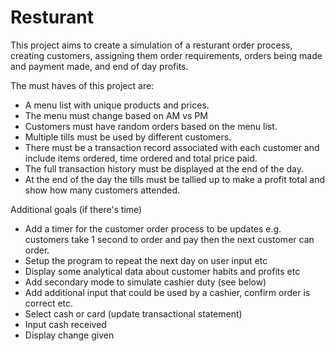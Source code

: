 # Resturant

This project aims to create a simulation of a resturant order process, creating customers, assigning them order requirements, orders being made and payment made,
and end of day profits.


The must haves of this project are:
- A menu list with unique products and prices.
- The menu must change based on AM vs PM
- Customers must have random orders based on the menu list.
- Multiple tills must be used by different customers.
- There must be a transaction record associated with each customer and include items ordered, time ordered and total price paid.
- The full transaction history must be displayed at the end of the day.
- At the end of the day the tills must be tallied up to make a profit total and show how many customers attended.

Additional goals (if there's time)
- Add a timer for the customer order process to be updates e.g. customers take 1 second to order and pay then the next customer can order.
- Setup the program to repeat the next day on user input etc 
- Display some analytical data about customer habits and profits etc
- Add secondary mode to simulate cashier duty (see below)
- Add additional input that could be used by a cashier, confirm order is correct etc.
- Select cash or card (update transactional statement)
- Input cash received
- Display change given 
